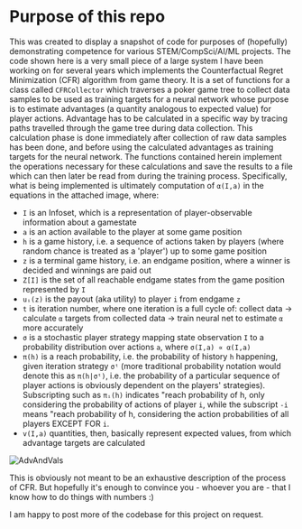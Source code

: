 # Purpose of this repo
This was created to display a snapshot of code for purposes of (hopefully) demonstrating competence for various STEM/CompSci/AI/ML projects.
The code shown here is a very small piece of a large system I have been working on for several years which implements the Counterfactual Regret Minimization (CFR) algorithm from game theory. It is a set of functions for a class called `CFRCollector` which traverses a poker game tree to collect data samples to be used as training targets for a neural network whose purpose is to estimate advantages (a quantity analogous to expected value) for player actions. Advantage has to be calculated in a specific way by tracing paths travelled through the game tree during data collection. This calculation phase is done immediately after collection of raw data samples has been done, and before using the calculated advantages as training targets for the neural network. The functions contained herein implement the operations necessary for these calculations and save the results to a file which can then later be read from during the training process. Specifically, what is being implemented is ultimately computation of `α(I,a)` in the equations in the attached image, where:

* `I` is an Infoset, which is a representation of player-observable information about a gamestate
* `a` is an action available to the player at some game position
* `h` is a game history, i.e. a sequence of actions taken by players (where random chance is treated as a 'player') up to some game position
* `z` is a terminal game history, i.e. an endgame position, where a winner is decided and winnings are paid out
* `Z[I]` is the set of all reachable endgame states from the game position represented by `I`
* `uᵢ(z)` is the payout (aka utility) to player `i` from endgame `z`
* `t` is iteration number, where one iteration is a full cycle of: collect data → calculate `α` targets from collected data → train neural net to estimate `α` more accurately
* `σ` is a stochastic player strategy mapping state observation `I` to a probability distribution over actions `a`, where `σ(I,a) ∝ α(I,a)`
* `π(h)` is a reach probability, i.e. the probability of history `h` happening, given iteration strategy `σᵗ` (more traditional probability notation would denote this as `π(h|σᵗ)`, i.e. the probability of a particular sequence of player actions is obviously dependent on the players' strategies). Subscripting such as `πᵢ(h)` indicates "reach probability of h, only considering the probability of actions of player `i`, while the subscript `-i` means "reach probability of h, considering the action probabilities of all players EXCEPT FOR `i`.
* `v(I,a)` quantities, then, basically represent expected values, from which advantage targets are calculated
  
![AdvAndVals](https://github.com/user-attachments/assets/44ec0e5e-9e87-429d-b431-1ff84224728a)

This is obviously not meant to be an exhaustive description of the process of CFR. But hopefully it's enough to convince you - whoever you are - that I know how to do things with numbers :)

I am happy to post more of the codebase for this project on request.
